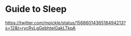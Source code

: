 # Guide to Sleep

https://twitter.com/mpickle/status/1568601436518494213?s=12&t=rycRyLgGebhteiGakLTkpA
